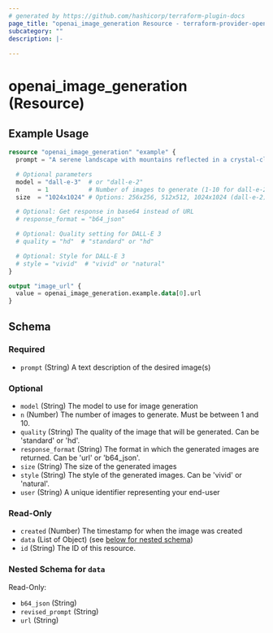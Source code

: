 ```yaml
---
# generated by https://github.com/hashicorp/terraform-plugin-docs
page_title: "openai_image_generation Resource - terraform-provider-openai"
subcategory: ""
description: |-
  
---
```


# openai_image_generation (Resource)



## Example Usage

```terraform
resource "openai_image_generation" "example" {
  prompt = "A serene landscape with mountains reflected in a crystal-clear lake at sunset"

  # Optional parameters
  model = "dall-e-3"  # or "dall-e-2"
  n     = 1           # Number of images to generate (1-10 for dall-e-2, only 1 for dall-e-3)
  size  = "1024x1024" # Options: 256x256, 512x512, 1024x1024 (dall-e-2), 1024x1792, 1792x1024 (dall-e-3)

  # Optional: Get response in base64 instead of URL
  # response_format = "b64_json"

  # Optional: Quality setting for DALL-E 3
  # quality = "hd"  # "standard" or "hd"

  # Optional: Style for DALL-E 3
  # style = "vivid"  # "vivid" or "natural"
}

output "image_url" {
  value = openai_image_generation.example.data[0].url
}
```

<!-- schema generated by tfplugindocs -->
## Schema

### Required

- `prompt` (String) A text description of the desired image(s)

### Optional

- `model` (String) The model to use for image generation
- `n` (Number) The number of images to generate. Must be between 1 and 10.
- `quality` (String) The quality of the image that will be generated. Can be 'standard' or 'hd'.
- `response_format` (String) The format in which the generated images are returned. Can be 'url' or 'b64_json'.
- `size` (String) The size of the generated images
- `style` (String) The style of the generated images. Can be 'vivid' or 'natural'.
- `user` (String) A unique identifier representing your end-user

### Read-Only

- `created` (Number) The timestamp for when the image was created
- `data` (List of Object) (see [below for nested schema](#nestedatt--data))
- `id` (String) The ID of this resource.

<a id="nestedatt--data"></a>
### Nested Schema for `data`

Read-Only:

- `b64_json` (String)
- `revised_prompt` (String)
- `url` (String)

